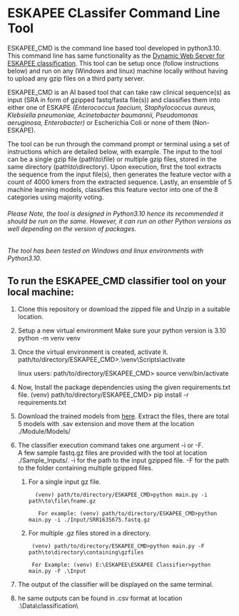 # ESKAPEE CLassifer Command Line Tool

ESKAPEE_CMD is the command line based tool developed in python3.10. This command line has same functionality as the [Dynamic Web Server for ESKAPEE classification](http://115.241.23.53:8000/). This tool can be setup once (follow instructions below) and run on any (Windows and linux) machine locally without having to upload any gzip files on a third party server.

ESKAPEE_CMD is an AI based tool that can take raw clinical sequence(s) as input (SRA in form of gzipped fastq/fasta file(s)) and classifies them into either one of ESKAPE _(Enterococcus faecium, Staphylococcus aureus, Klebsiella pneumoniae, Acinetobacter baumannii, Pseudomonas aeruginosa, Enterobacter)_ or Escherichia Coli or none of them (Non-ESKAPE). 

The tool can be run through the command prompt or terminal using a set of instructions which are detailed below, with example. The input to the tool can be a single gzip file (path\to\file) or multiple gzip files, stored in the same directory (path\to\directory).
Upon execution, first the tool extracts the sequence from the input file(s), then generates the feature vector with a count of 4000 kmers from the extracted sequence. Lastly, an ensemble of 5 machine learning models, classifies this feature vector into one of the 8 categories using majority voting.

###### Please Note, the tool is designed in Python3.10 hence its recommended it should be run on the same. However, it can run on other Python versions as well depending on the version of packages.

 _The tool has been tested on Windows and linux environments with Python3.10._

## To run the ESKAPEE_CMD classifier tool on your local machine:


1. Clone this repository or download the zipped file and Unzip in a suitable location.

2. Setup a new virtual environment Make sure your python version is 3.10
   python -m venv venv

3. Once the virtual environment is created, activate it.
   path/to/directory/ESKAPEE_CMD>.\venv\Scripts\activate
	
    linux users: 
	path/to/directory/ESKAPEE_CMD> source venv/bin/activate

4. Now, Install the package dependencies using the given requirements.txt file.
    (venv) path/to/directory/ESKAPEE_CMD> pip install -r requirements.txt

5. Download the trained models from [here](https://drive.google.com/drive/folders/1TEz80deKo5-i2NoczavPoOD2x-ZgNq9g?role=writer). Extract the files, there are total 5 models with .sav extension and move them at the location ./Module/Models/

6. The classifier execution command takes one argument -i or -F.  
   A few sample fastq.gz files are provided with the tool at location ./Sample_Inputs/.
        -i for the path to the input gzipped file.
        -F for the path to the folder containing multiple gzipped files.

    1. For a single input gz file.
                
             (venv) path/to/directory/ESKAPEE_CMD>python main.py -i path\to\file\fname.gz
                                
              For example: (venv) path/to/directory/ESKAPEE_CMD>python main.py -i ./Input/SRR1635675.fastq.gz
          
    2. For multiple .gz files stored in a directory.
   
            (venv) path/to/directory/ESKAPEE_CMD>python main.py -F path\to\directory\containing\gzfiles
                  
            For Example: (venv) E:\ESKAPEE\ESKAPEE Classifier>python main.py -F .\Input

7. The output of the classifier will be displayed on the same terminal.

8. he same outputs can be found in .csv format at location .\Data\classification\